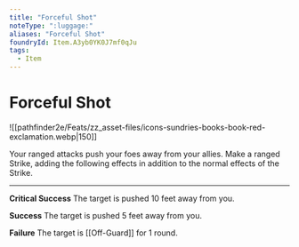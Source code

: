```yaml
---
title: "Forceful Shot"
noteType: ":luggage:"
aliases: "Forceful Shot"
foundryId: Item.A3yb0YK0J7mf0qJu
tags:
  - Item
---
```


# Forceful Shot
![[pathfinder2e/Feats/zz_asset-files/icons-sundries-books-book-red-exclamation.webp|150]]

Your ranged attacks push your foes away from your allies. Make a ranged Strike, adding the following effects in addition to the normal effects of the Strike.

* * *

**Critical Success** The target is pushed 10 feet away from you.

**Success** The target is pushed 5 feet away from you.

**Failure** The target is [[Off-Guard]] for 1 round.
